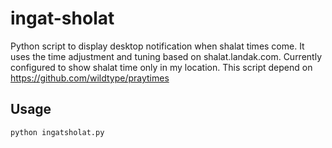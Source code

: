 # ingat-sholat
Python script to display desktop notification when shalat times come. It uses the time adjustment and tuning based on shalat.landak.com. Currently configured to show shalat time only in my location. This script depend on https://github.com/wildtype/praytimes

## Usage
```
python ingatsholat.py
```
